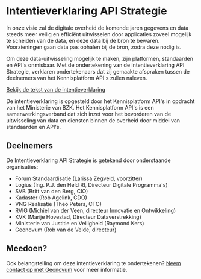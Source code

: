 # Intentieverklaring API Strategie

In onze visie zal de digitale overheid de komende jaren gegevens en data steeds meer veilig en efficiënt uitwisselen door applicaties zoveel mogelijk te scheiden van de data, en deze data bij de bron te bewaren. Voorzieningen gaan data pas ophalen bij de bron, zodra deze nodig is.

Om deze data-uitwisseling mogelijk te maken, zijn platformen, standaarden en API's onmisbaar. Met de ondertekening van de intentieverklaring API Strategie, verklaren ondertekenaars dat zij gemaakte afspraken tussen de deelnemers van het Kennisplatform API's zullen naleven.

[Bekijk de tekst van de intentieverklaring](https://docs.geostandaarden.nl/api/API-Strategie/#intentieverklaring-api-strategie)

De intentieverklaring is opgesteld door het Kennisplatform API's in opdracht van het Ministerie van BZK. Het Kennisplatform API's is een samenwerkingsverband dat zich inzet voor het bevorderen van de uitwisseling van data en diensten binnen de overheid door middel van standaarden en API's.

## Deelnemers

De Intentieverklaring API Strategie is getekend door onderstaande organisaties:

- Forum Standaardisatie (Larissa Zegveld, voorzitter)
- Logius (Ing. P.J. den Held RI, Directeur Digitale Programma's)
- SVB (Britt van den Berg, CIO)
- Kadaster (Rob Agelink, CDO)
- VNG Realisatie (Theo Peters, CTO)
- RVIG (Michiel van der Veen, directeur Innovatie en Ontwikkeling)
- KVK (Marije Hovestad, Directeur Dataverstrekking)
- Ministerie van Justitie en Veiligheid (Raymond Kers)
- Geonovum (Rob van de Velde, directeur)

## Meedoen?

Ook belangstelling om deze intentieverklaring te ondertekenen? [Neem contact op met Geonovum](mailto:f.terpstra@geonovum.nl) voor meer informatie.
